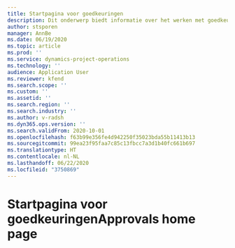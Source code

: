 ```yaml
---
title: Startpagina voor goedkeuringen
description: Dit onderwerp biedt informatie over het werken met goedkeuringen in Project Operations.
author: stsporen
manager: AnnBe
ms.date: 06/19/2020
ms.topic: article
ms.prod: ''
ms.service: dynamics-project-operations
ms.technology: ''
audience: Application User
ms.reviewer: kfend
ms.search.scope: ''
ms.custom: ''
ms.assetid: ''
ms.search.region: ''
ms.search.industry: ''
ms.author: v-radsh
ms.dyn365.ops.version: ''
ms.search.validFrom: 2020-10-01
ms.openlocfilehash: f63b99e356fe4d942250f35023bda55b11413b13
ms.sourcegitcommit: 99ea23f95faa7c85c13fbcc7a3d1b40fc661b697
ms.translationtype: HT
ms.contentlocale: nl-NL
ms.lasthandoff: 06/22/2020
ms.locfileid: "3750869"
---
```

# <a name="approvals-home-page"></a><span data-ttu-id="f1ad1-103">Startpagina voor goedkeuringen</span><span class="sxs-lookup"><span data-stu-id="f1ad1-103">Approvals home page</span></span>

